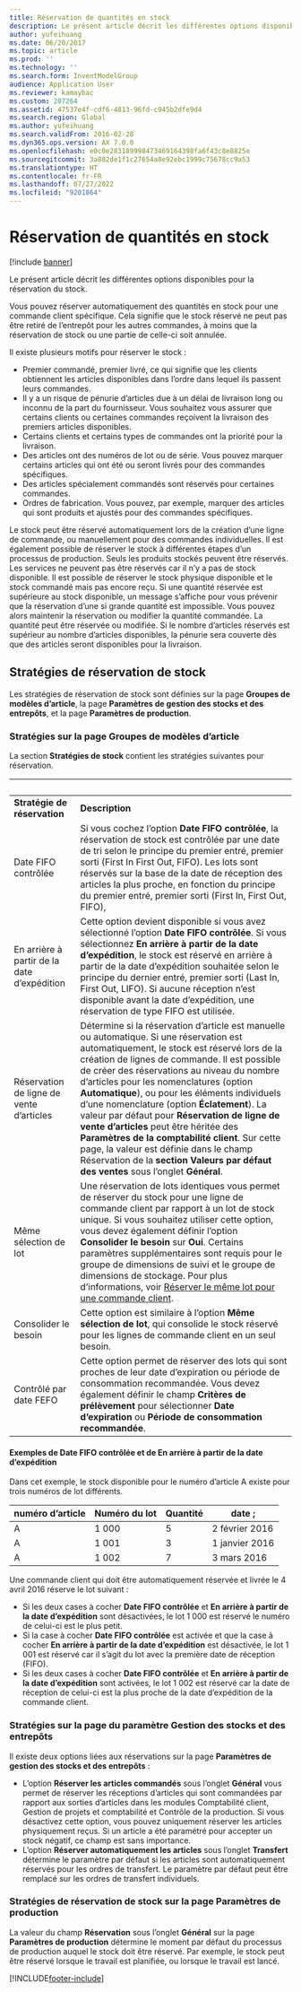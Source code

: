 ```yaml
---
title: Réservation de quantités en stock
description: Le présent article décrit les différentes options disponibles pour la réservation du stock.
author: yufeihuang
ms.date: 06/20/2017
ms.topic: article
ms.prod: ''
ms.technology: ''
ms.search.form: InventModelGroup
audience: Application User
ms.reviewer: kamaybac
ms.custom: 207264
ms.assetid: 47537e4f-cdf6-4813-96fd-c945b2dfe9d4
ms.search.region: Global
ms.author: yufeihuang
ms.search.validFrom: 2016-02-28
ms.dyn365.ops.version: AX 7.0.0
ms.openlocfilehash: e0c0e283189998473469164398fa6f43c8e8825e
ms.sourcegitcommit: 3a882de1f1c27654a8e92ebc1999c75678cc9a53
ms.translationtype: HT
ms.contentlocale: fr-FR
ms.lasthandoff: 07/27/2022
ms.locfileid: "9201864"
---
```

# <a name="reserve-inventory-quantities"></a>Réservation de quantités en stock

[!include [banner](../includes/banner.md)]

Le présent article décrit les différentes options disponibles pour la réservation du stock.

Vous pouvez réserver automatiquement des quantités en stock pour une commande client spécifique. Cela signifie que le stock réservé ne peut pas être retiré de l’entrepôt pour les autres commandes, à moins que la réservation de stock ou une partie de celle-ci soit annulée.

Il existe plusieurs motifs pour réserver le stock :
-   Premier commandé, premier livré, ce qui signifie que les clients obtiennent les articles disponibles dans l’ordre dans lequel ils passent leurs commandes.
-   Il y a un risque de pénurie d’articles due à un délai de livraison long ou inconnu de la part du fournisseur. Vous souhaitez vous assurer que certains clients ou certaines commandes reçoivent la livraison des premiers articles disponibles.
-   Certains clients et certains types de commandes ont la priorité pour la livraison.
-   Des articles ont des numéros de lot ou de série. Vous pouvez marquer certains articles qui ont été ou seront livrés pour des commandes spécifiques.
-   Des articles spécialement commandés sont réservés pour certaines commandes.
-   Ordres de fabrication. Vous pouvez, par exemple, marquer des articles qui sont produits et ajustés pour des commandes spécifiques.

Le stock peut être réservé automatiquement lors de la création d’une ligne de commande, ou manuellement pour des commandes individuelles. Il est également possible de réserver le stock à différentes étapes d’un processus de production. Seuls les produits stockés peuvent être réservés. Les services ne peuvent pas être réservés car il n’y a pas de stock disponible. Il est possible de réserver le stock physique disponible et le stock commandé mais pas encore reçu. Si une quantité réservée est supérieure au stock disponible, un message s’affiche pour vous prévenir que la réservation d’une si grande quantité est impossible. Vous pouvez alors maintenir la réservation ou modifier la quantité commandée. La quantité peut être réservée ou modifiée. Si le nombre d’articles réservés est supérieur au nombre d’articles disponibles, la pénurie sera couverte dès que des articles seront disponibles pour la livraison.

## <a name="inventory-reservation-policies"></a>Stratégies de réservation de stock
Les stratégies de réservation de stock sont définies sur la page **Groupes de modèles d’article**, la page **Paramètres de gestion des stocks et des entrepôts**, et la page **Paramètres de production**.
### <a name="policies-on-the-item-model-groups-page"></a>Stratégies sur la page Groupes de modèles d’article

La section **Stratégies de stock** contient les stratégies suivantes pour réservation.

| &nbsp;                  | &nbsp;                                                                                                                                     |
|-------------------------|----------------------------------------------------------------------------------------------------------------------------------------------------------------------------------------------------------------------------------------------------------------------------------------------------------------------------------------------------------------------------------------------------------------------------------------------------------------------------------------------------------------------------------------------------|
| **Stratégie de réservation**  | **Description**                                                                                                                                                                                                                                                                                                                                                                                                                                                                                                                                    |
| Date FIFO contrôlée    | Si vous cochez l’option **Date FIFO contrôlée**, la réservation de stock est contrôlée par une date de tri selon le principe du premier entré, premier sorti (First In First Out, FIFO). Les lots sont réservés sur la base de la date de réception des articles la plus proche, en fonction du principe du premier entré, premier sorti (First In, First Out, FIFO),                                                                                                                                                                                                                                                                       |
| En arrière à partir de la date d’expédition | Cette option devient disponible si vous avez sélectionné l’option **Date FIFO contrôlée**. Si vous sélectionnez **En arrière à partir de la date d’expédition**, le stock est réservé en arrière à partir de la date d’expédition souhaitée selon le principe du dernier entré, premier sorti (Last In, First Out, LIFO). Si aucune réception n’est disponible avant la date d’expédition, une réservation de type FIFO est utilisée.                                                                                                                                                                                                           |
| Réservation de ligne de vente d’articles  | Détermine si la réservation d’article est manuelle ou automatique. Si une réservation est automatiquement, le stock est réservé lors de la création de lignes de commande. Il est possible de créer des réservations au niveau du nombre d’articles pour les nomenclatures (option **Automatique**), ou pour les éléments individuels d’une nomenclature (option **Éclatement**). La valeur par défaut pour **Réservation de ligne de vente d’articles** peut être héritée des **Paramètres de la comptabilité client**. Sur cette page, la valeur est définie dans le champ Réservation de la **section** **Valeurs par défaut des ventes** sous l’onglet **Général**. |
| Même sélection de lot    | Une réservation de lots identiques vous permet de réserver du stock pour une ligne de commande client par rapport à un lot de stock unique. Si vous souhaitez utiliser cette option, vous devez également définir l’option **Consolider le besoin** sur **Oui**. Certains paramètres supplémentaires sont requis pour le groupe de dimensions de suivi et le groupe de dimensions de stockage. Pour plus d’informations, voir [Réserver le même lot pour une commande client](../sales-marketing/reserve-same-batch-sales-order.md).                                                          |
| Consolider le besoin | Cette option est similaire à l’option **Même sélection de lot**, qui consolide le stock réservé pour les lignes de commande client en un seul besoin.                                                                                                                                                                                                                                                                                                                                                                                      |
| Contrôlé par date FEFO    | Cette option permet de réserver des lots qui sont proches de leur date d’expiration ou période de consommation recommandée. Vous devez également définir le champ **Critères de prélèvement** pour sélectionner **Date d’expiration** ou **Période de consommation recommandée**.                                                                                                                                                                                                                                                                                                                              |

#### <a name="example-for-fifo-date-controlled-and-backward-from-ship-date"></a>Exemples de Date FIFO contrôlée et de En arrière à partir de la date d’expédition

Dans cet exemple, le stock disponible pour le numéro d’article A existe pour trois numéros de lot différents.

| numéro d’article | Numéro du lot | Quantité | date ;             |
|-------------|--------------|----------|------------------|
| A           | 1 000         | 5        | 2 février 2016 |
| A           | 1 001         | 3        | 1 janvier 2016  |
| A           | 1 002         | 7        | 3 mars 2016    |

Une commande client qui doit être automatiquement réservée et livrée le 4 avril 2016 réserve le lot suivant :
-   Si les deux cases à cocher **Date FIFO contrôlée** et **En arrière à partir de la date d’expédition** sont désactivées, le lot 1 000 est réservé le numéro de celui-ci est le plus petit.
-   Si la case à cocher **Date FIFO contrôlée** est activée et que la case à cocher **En arrière à partir de la date d’expédition** est désactivée, le lot 1 001 est réservé car il s’agit du lot avec la première date de réception (FIFO).
-   Si les deux cases à cocher **Date FIFO contrôlée** et **En arrière à partir de la date d’expédition** sont activées, le lot 1 002 est réservé car la date de réception de celui-ci est la plus proche de la date d’expédition de la commande client.

### <a name="policies-on-the-inventory-and-warehouse-management-parameter-page"></a>Stratégies sur la page du paramètre Gestion des stocks et des entrepôts

Il existe deux options liées aux réservations sur la page **Paramètres de gestion des stocks et des entrepôts** :
-   L’option **Réserver les articles commandés** sous l’onglet **Général** vous permet de réserver les réceptions d’articles qui sont commandées par rapport aux sorties d’articles dans les modules Comptabilité client, Gestion de projets et comptabilité et Contrôle de la production. Si vous désactivez cette option, vous pouvez uniquement réserver les articles physiquement reçus. Si un article a été paramétré pour accepter un stock négatif, ce champ est sans importance.
-   L’option **Réserver automatiquement les articles** sous l’onglet **Transfert** détermine le paramètre par défaut si les articles sont automatiquement réservés pour les ordres de transfert. Le paramètre par défaut peut être remplacé sur les ordres de transfert individuels.

### <a name="inventory-reservation-policies-on-the-production-parameters-page"></a>Stratégies de réservation de stock sur la page Paramètres de production

La valeur du champ **Réservation** sous l’onglet **Général** sur la page **Paramètres de production** détermine le moment par défaut du processus de production auquel le stock doit être réservé. Par exemple, le stock peut être réservé lorsque le travail est planifiée, ou lorsque le travail est lancé.


[!INCLUDE[footer-include](../../includes/footer-banner.md)]
